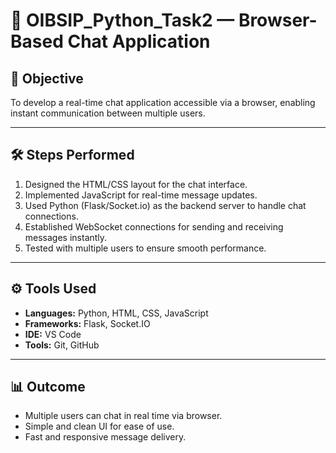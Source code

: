 # 📌 OIBSIP_Python_Task2 — Browser-Based Chat Application

## 🎯 Objective
To develop a real-time chat application accessible via a browser, enabling instant communication between multiple users.

---

## 🛠️ Steps Performed
1. Designed the HTML/CSS layout for the chat interface.
2. Implemented JavaScript for real-time message updates.
3. Used Python (Flask/Socket.io) as the backend server to handle chat connections.
4. Established WebSocket connections for sending and receiving messages instantly.
5. Tested with multiple users to ensure smooth performance.

---

## ⚙️ Tools Used
- **Languages:** Python, HTML, CSS, JavaScript
- **Frameworks:** Flask, Socket.IO
- **IDE:** VS Code
- **Tools:** Git, GitHub

---

## 📊 Outcome
- Multiple users can chat in real time via browser.
- Simple and clean UI for ease of use.
- Fast and responsive message delivery.